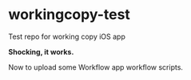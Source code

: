 # workingcopy-test
Test repo for working copy iOS app

**Shocking, it works.**

Now to upload some Workflow app workflow scripts.